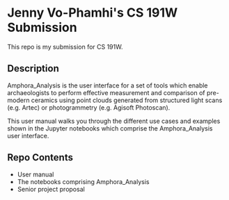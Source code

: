# Jenny Vo-Phamhi's CS 191W Submission

This repo is my submission for CS 191W.

## Description

Amphora_Analysis is the user interface for a set of tools which enable archaeologists to perform effective measurement and comparison of pre-modern ceramics using point clouds generated from structured light scans (e.g. Artec) or photogrammetry (e.g. Agisoft Photoscan).

This user manual walks you through the different use cases and examples shown in the Jupyter notebooks which comprise the Amphora_Analysis user interface. 

## Repo Contents
- User manual
- The notebooks comprising Amphora_Analysis
- Senior project proposal
